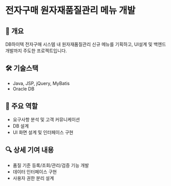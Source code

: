 # 전자구매 원자재품질관리 메뉴 개발

## 📌 개요
DB하이텍 전자구매 시스템 내 원자재품질관리 신규 메뉴를 기획하고, UI설계 및 백엔드 개발까지 주도한 프로젝트입니다.

## 🛠 기술스택
- Java, JSP, jQuery, MyBatis
- Oracle DB

## 🧩 주요 역할
- 요구사항 분석 및 고객 커뮤니케이션
- DB 설계
- UI 화면 설계 및 인터페이스 구현

## 🔍 상세 기여 내용
- 품질 기준 등록/조회/관리/검증 기능 개발
- 데이터 인터페이스 구현
- 사용자 권한 분리 설계
